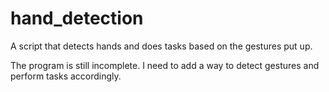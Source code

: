 # hand_detection
A script that detects hands and does tasks based on the gestures put up.

The program is still incomplete. I need to add a way to detect gestures and perform tasks accordingly.
